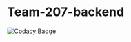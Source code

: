 # Team-207-backend

[![Codacy Badge](https://api.codacy.com/project/badge/Grade/d3046e68efe04d61beadbbc03bb9c2aa)](https://app.codacy.com/gh/BuildForSDGCohort2/Team-207-backend?utm_source=github.com&utm_medium=referral&utm_content=BuildForSDGCohort2/Team-207-backend&utm_campaign=Badge_Grade_Settings)